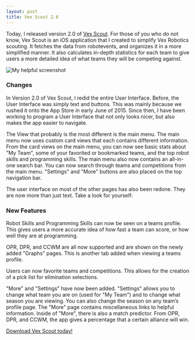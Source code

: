 ```yaml
---
layout: post
title: Vex Scout 2.0
---
```

Today, I released version 2.0 of [Vex Scout](https://itunes.apple.com/us/app/vex-scout/id1012279776?mt=8).  For those of you who do not know, Vex Scout is an iOS application that I created to simplify Vex Robotics scouting.  It fetches the data from robotevents, and organizes it in a more simplified manner. It also calculates in-depth statistics for each team to give users a more detailed idea of what teams they will be competing against.

![My helpful screenshot](krager.org/images/ICON.png)

### Changes
In Version 2.0 of Vex Scout, I redid the entire User Interface. Before, the User Interface was simply text and buttons.  This was mainly because we rushed it onto the App Store in early June of 2015.  Since then, I have been working to program a User Interface that not only looks nicer, but also makes the app easier to navigate.

The View that probably is the most different is the main menu. The main menu now uses custom card views that each contains different information.  From the card views on the main menu, you can now see basic stats about "My Team", some of your favorited or bookmarked teams, and the top robot skills and programming skills.  The main menu also now contains an all-in-one search bar. You can now search through teams and competitions from the main menu. "Settings" and "More" buttons are also placed on the top navigation bar.

The user interface on most of the other pages has also been redone. They are now more than just text. Take a look for yourself:

### New Features
Robot Skills and Programming Skills can now be seen on a teams profile.  This gives users a more accurate idea of how fast a team can score, or how well they are at programming.

OPR, DPR, and CCWM are all now supported and are shown on the newly added "Graphs" pages.  This is another tab added when viewing a teams profile.

Users can now favorite teams and competitions.  This allows for the creation of a pick list for elimination selections.

"More" and "Settings" have now been added.  "Settings" allows you to change what team you are on (used for "My Team") and to change what season you are viewing.  You can also change the season on any team’s profile page.  The "More" page contains miscellaneous links to helpful information.
Inside of "More", there is also a match predictor. From OPR, DPR, and CCWM, the app gives a percentage that a certain alliance will win.

[Download Vex Scout today!](https://itunes.apple.com/us/app/vex-scout/id1012279776?mt=8)